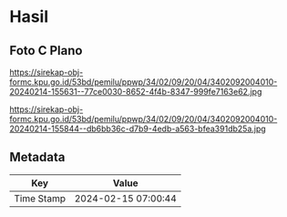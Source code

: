 # Hasil

## Foto C Plano

https://sirekap-obj-formc.kpu.go.id/53bd/pemilu/ppwp/34/02/09/20/04/3402092004010-20240214-155631--77ce0030-8652-4f4b-8347-999fe7163e62.jpg

https://sirekap-obj-formc.kpu.go.id/53bd/pemilu/ppwp/34/02/09/20/04/3402092004010-20240214-155844--db6bb36c-d7b9-4edb-a563-bfea391db25a.jpg


## Metadata

| Key        | Value               |
| ---------- | ------------------- |
| Time Stamp | 2024-02-15 07:00:44 |



